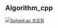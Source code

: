 ## Algorithm_cpp
[![Solved.ac
프로필](http://mazassumnida.wtf/api/v2/generate_badge?boj=kimsuyeon_0916)](https://solved.ac/kimsuyeon_0916)
